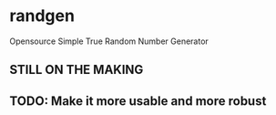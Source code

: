# randgen
Opensource Simple True Random Number Generator

## STILL ON THE MAKING
## TODO: Make it more usable and more robust
